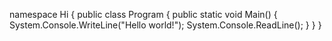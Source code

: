 namespace Hi
{
public class Program
{
public static void Main()
{
System.Console.WriteLine("Hello world!");
System.Console.ReadLine();
}
}
}
